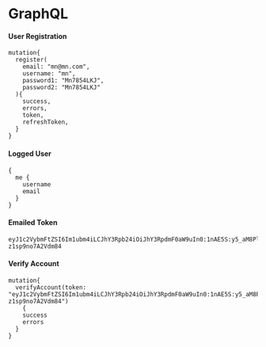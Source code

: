 # GraphQL

#### User Registration
```
mutation{
  register(
    email: "mn@mn.com",
    username: "mn",
    password1: "Mn7854LKJ",
    password2: "Mn7854LKJ"
  ){
    success,
    errors,
    token,
    refreshToken,
  }
}
```

#### Logged User
```
{
  me {
    username
    email
  }
}
```
#### Emailed Token
```
eyJ1c2VybmFtZSI6Im1ubm4iLCJhY3Rpb24iOiJhY3RpdmF0aW9uIn0:1nAE5S:y5_aM8PlM3RcY_J4sQF6zqQ7Tmm-z1sp9no7A2Vdm84
```

#### Verify Account
```
mutation{
  verifyAccount(token: "eyJ1c2VybmFtZSI6Im1ubm4iLCJhY3Rpb24iOiJhY3RpdmF0aW9uIn0:1nAE5S:y5_aM8PlM3RcY_J4sQF6zqQ7Tmm-z1sp9no7A2Vdm84")
	{
    success
    errors
  }
}
```